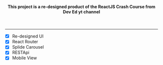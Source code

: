 <p align=center>
<img src="https://user-images.githubusercontent.com/87056920/158789193-80dacca8-005c-4805-a6de-64cce5dd04cd.png" alt=""/>
  </p>
<h4 align=center>This project is a re-designed product of the ReactJS Crash Course from Dev Ed yt channel </h4>
<p align=center>
  <a>
    <img src="https://img.shields.io/badge/Status-In%20Early%20Development-red.svg" alt=""/>
  </a>
  <a>
    <img src="https://badgen.net/badge/icon/ReactJS?icon=atom&label" alt=""/>
  </a>
  <a>
    <img src="https://badgen.net/badge/v5/StyledComponents/purple" alt=""/>
  </a>
</p>

<hr/>

- [x] Re-designed UI
- [x] React Router
- [x] Splide Carousel
- [x] RESTApi
- [x] Mobile View
